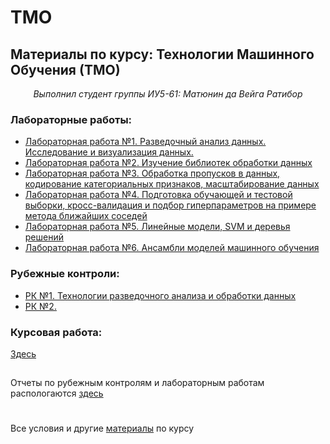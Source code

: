 # TMO

## Материалы по курсу: Технологии Машинного Обучения (ТМО)
<center><i>Выполнил студент группы ИУ5-61: Матюнин да Вейга Ратибор</i></center>


### Лабораторные работы:
  
* [Лабораторная работа №1. Разведочный анализ данных. Исследование и визуализация данных.](https://github.com/Yorati/TMO/tree/master/lab1)
* [Лабораторная работа №2. Изучение библиотек обработки данных](https://github.com/Yorati/TMO/tree/master/lab2)
* [Лабораторная работа №3. Обработка пропусков в данных, кодирование категориальных признаков, масштабирование данных](https://github.com/Yorati/TMO/tree/master/lab3)
* [Лабораторная работа №4. Подготовка обучающей и тестовой выборки, кросс-валидация и подбор гиперпараметров на примере метода ближайших соседей](https://github.com/Yorati/TMO/tree/master/lab4)
* [Лабораторная работа №5. Линейные модели, SVM и деревья решений](https://github.com/Yorati/TMO/tree/master/lab5)
* [Лабораторная работа №6. Ансамбли моделей машинного обучения](https://github.com/Yorati/TMO/tree/master/lab6)


### Рубежные контроли:
* [РК №1. Технологии разведочного анализа и обработки данных](https://github.com/Yorati/TMO/tree/master/rk1)
* [РК №2. ](https://github.com/Yorati/TMO/tree/master/rk1)
### Курсовая работа:
[Здесь](https://github.com/Yorati/)

##
Отчеты по рубежным контролям и лабораторным работам распологаются [здесь](https://github.com/Yorati/TMO/tree/master/%D0%9E%D1%82%D1%87%D0%B5%D1%82%D1%8B)

#
Все условия и другие [материалы](https://github.com/ugapanyuk/ml_course_2020/wiki/COURSE_TMO) по курсу
